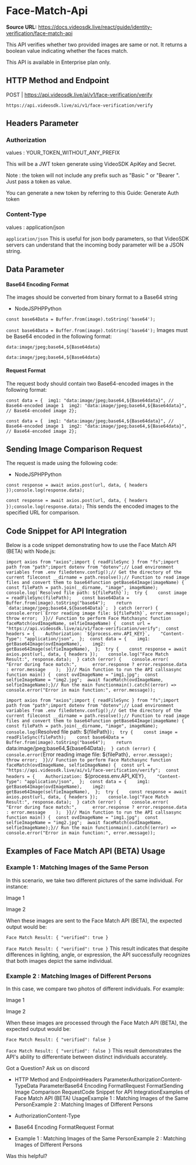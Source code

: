 # Face-Match-Api

**Source URL:** https://docs.videosdk.live/react/guide/identity-verification/face-match-api

This API verifies whether two provided images are same or not. It returns a boolean value indicating whether the faces match.

This API is available in Enterprise plan only.

## HTTP Method and Endpoint​

POST | https://api.videosdk.live/ai/v1/face-verification/verify

`https://api.videosdk.live/ai/v1/face-verification/verify`
## Headers Parameter​

### Authorization​

values : YOUR_TOKEN_WITHOUT_ANY_PREFIX

This will be a JWT token generate using VideoSDK ApiKey and Secret.

Note : the token will not include any prefix such as "Basic " or "Bearer ". Just pass a token as value.

You can generate a new token by referring to this Guide: Generate Auth token

### Content-Type​

values : application/json

`application/json`
This is useful for json body parameters, so that VideoSDK servers can understand that the incoming body parameter will be a JSON string.

## Data Parameter​

#### Base64 Encoding Format​

The images should be converted from binary format to a Base64 string

- NodeJSPHPPython

```
const base64Data = Buffer.from(image).toString('base64');
```

`const base64Data = Buffer.from(image).toString('base64');`
Images must be Base64 encoded in the following format:

```
data:image/jpeg;base64,${Base64data}
```

`data:image/jpeg;base64,${Base64data}`
#### Request Format​

The request body should contain two Base64-encoded images in the following format:

```
const data = {  img1: "data:image/jpeg;base64,${Base64data}", // Base64-encoded image 1  img2: "data:image/jpeg;base64,${Base64data}", // Base64-encoded image 2};
```

`const data = {  img1: "data:image/jpeg;base64,${Base64data}", // Base64-encoded image 1  img2: "data:image/jpeg;base64,${Base64data}", // Base64-encoded image 2};`
## Sending Image Comparison Request​

The request is made using the following code:

- NodeJSPHPPython

```
const response = await axios.post(url, data, { headers });console.log(response.data);
```

`const response = await axios.post(url, data, { headers });console.log(response.data);`
This sends the encoded images to the specified URL for comparison.

## Code Snippet for API Integration​

Below is a code snippet demonstrating how to use the Face Match API (BETA) with Node.js:

```
import axios from "axios";import { readFileSync } from "fs";import path from "path";import dotenv from "dotenv";// Load environment variables from .env filedotenv.config();// Get the directory of the current fileconst __dirname = path.resolve();// Function to read image files and convert them to base64function getBase64Image(imageName) {  const filePath = path.join(__dirname, "image", imageName);  console.log(`Resolved file path: ${filePath}`);  try {    const image = readFileSync(filePath);    const base64Data = Buffer.from(image).toString("base64");    return `data:image/jpeg;base64,${base64Data}`;  } catch (error) {    console.error(`Error reading image file: ${filePath}`, error.message);    throw error;  }}// Function to perform Face Matchasync function faceMatch(ovdImageName, selfieImageName) {  const url = "https://api.videosdk.live/ai/v1/face-verification/verify";  const headers = {    Authorization: `${process.env.API_KEY}`,    "Content-Type": "application/json",  };  const data = {    img1: getBase64Image(ovdImageName),    img2: getBase64Image(selfieImageName),  };  try {    const response = await axios.post(url, data, { headers });    console.log("Face Match Result:", response.data);  } catch (error) {    console.error(      "Error during face match:",      error.response ? error.response.data : error.message    );  }}// Main function to run the API callsasync function main() {  const ovdImageName = "img1.jpg";  const selfieImageName = "img2.jpg";  await faceMatch(ovdImageName, selfieImageName);}// Run the main functionmain().catch((error) =>  console.error("Error in main function:", error.message));
```

`import axios from "axios";import { readFileSync } from "fs";import path from "path";import dotenv from "dotenv";// Load environment variables from .env filedotenv.config();// Get the directory of the current fileconst __dirname = path.resolve();// Function to read image files and convert them to base64function getBase64Image(imageName) {  const filePath = path.join(__dirname, "image", imageName);  console.log(`Resolved file path: ${filePath}`);  try {    const image = readFileSync(filePath);    const base64Data = Buffer.from(image).toString("base64");    return `data:image/jpeg;base64,${base64Data}`;  } catch (error) {    console.error(`Error reading image file: ${filePath}`, error.message);    throw error;  }}// Function to perform Face Matchasync function faceMatch(ovdImageName, selfieImageName) {  const url = "https://api.videosdk.live/ai/v1/face-verification/verify";  const headers = {    Authorization: `${process.env.API_KEY}`,    "Content-Type": "application/json",  };  const data = {    img1: getBase64Image(ovdImageName),    img2: getBase64Image(selfieImageName),  };  try {    const response = await axios.post(url, data, { headers });    console.log("Face Match Result:", response.data);  } catch (error) {    console.error(      "Error during face match:",      error.response ? error.response.data : error.message    );  }}// Main function to run the API callsasync function main() {  const ovdImageName = "img1.jpg";  const selfieImageName = "img2.jpg";  await faceMatch(ovdImageName, selfieImageName);}// Run the main functionmain().catch((error) =>  console.error("Error in main function:", error.message));`
## Examples of Face Match API (BETA) Usage​

### Example 1 : Matching Images of the Same Person​

In this scenario, we take two different pictures of the same individual. For instance:

Image 1

Image 2

When these images are sent to the Face Match API (BETA), the expected output would be:

```
Face Match Result: { "verified": true }
```

`Face Match Result: { "verified": true }`
This result indicates that despite differences in lighting, angle, or expression, the API successfully recognizes that both images depict the same individual.

### Example 2 : Matching Images of Different Persons​

In this case, we compare two photos of different individuals. For example:

Image 1

Image 2

When these images are processed through the Face Match API (BETA), the expected output would be:

```
Face Match Result: { "verified": false }
```

`Face Match Result: { "verified": false }`
This result demonstrates the API's ability to differentiate between distinct individuals accurately.

Got a Question? Ask us on discord

- HTTP Method and EndpointHeaders ParameterAuthorizationContent-TypeData ParameterBase64 Encoding FormatRequest FormatSending Image Comparison RequestCode Snippet for API IntegrationExamples of Face Match API (BETA) UsageExample 1 : Matching Images of the Same PersonExample 2 : Matching Images of Different Persons

- AuthorizationContent-Type

- Base64 Encoding FormatRequest Format

- Example 1 : Matching Images of the Same PersonExample 2 : Matching Images of Different Persons

Was this helpful?
